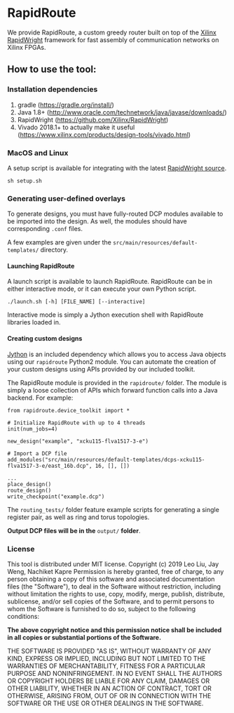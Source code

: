 # RapidRoute

We provide RapidRoute, a custom greedy router built on top of the [Xilinx RapidWright](http://www.rapidwright.io) framework for fast assembly of communication networks on Xilinx FPGAs.

## How to use the tool:
### Installation dependencies
1. gradle (https://gradle.org/install/)
2. Java 1.8+ (http://www.oracle.com/technetwork/java/javase/downloads/)
3. RapidWright (https://github.com/Xilinx/RapidWright)
4. Vivado 2018.1+ to actually make it useful (https://www.xilinx.com/products/design-tools/vivado.html)


### MacOS and Linux
A setup script is available for integrating with the latest [RapidWright source](https://github.com/Xilinx/RapidWright).
```
sh setup.sh
```

### Generating user-defined overlays
To generate designs, you must have fully-routed DCP modules available to be imported into the design.
As well, the modules should have corresponding `.conf` files.

A few examples are given under the `src/main/resources/default-templates/` directory.

#### Launching RapidRoute
A launch script is available to launch RapidRoute.
RapidRoute can be in either interactive mode, or it can execute your own Python script.
```
./launch.sh [-h] [FILE_NAME] [--interactive]
```
Interactive mode is simply a Jython execution shell with RapidRoute libraries loaded in.

#### Creating custom designs
[Jython](http://www.jython.org) is an included dependency which allows you to access Java objects using our `rapidroute` Python2 module.
You can automate the creation of your custom designs using APIs provided by our included toolkit.

The RapidRoute module is provided in the `rapidroute/` folder.
The module is simply a loose collection of APIs which forward function calls into a Java backend.
For example:
```
from rapidroute.device_toolkit import *

# Initialize RapidRoute with up to 4 threads
init(num_jobs=4)

new_design("example", "xcku115-flva1517-3-e")

# Import a DCP file
add_modules("src/main/resources/default-templates/dcps-xcku115-flva1517-3-e/east_16b.dcp", 16, [], [])

...
place_design()
route_design()
write_checkpoint("example.dcp")
```

The `routing_tests/` folder feature example scripts for generating a single register pair, as well as ring and torus topologies.

**Output DCP files will be in the** `output/` **folder**.

### License

This tool is distributed under MIT license.
Copyright (c) 2019 Leo Liu, Jay Weng, Nachiket Kapre
Permission is hereby granted, free of charge, to any person obtaining a copy of this software and associated documentation files (the "Software"), to deal in the Software without restriction, including without limitation the rights to use, copy, modify, merge, publish, distribute, sublicense, and/or sell copies of the Software, and to permit persons to whom the Software is furnished to do so, subject to the following conditions: 

**The above copyright notice and this permission notice shall be included in all copies or substantial portions of the Software.**

THE SOFTWARE IS PROVIDED "AS IS", WITHOUT WARRANTY OF ANY KIND, EXPRESS OR IMPLIED, INCLUDING BUT NOT LIMITED TO THE WARRANTIES OF MERCHANTABILITY, FITNESS FOR A PARTICULAR PURPOSE AND NONINFRINGEMENT. IN NO EVENT SHALL THE AUTHORS OR COPYRIGHT HOLDERS BE LIABLE FOR ANY CLAIM, DAMAGES OR OTHER LIABILITY, WHETHER IN AN ACTION OF CONTRACT, TORT OR OTHERWISE, ARISING FROM, OUT OF OR IN CONNECTION WITH THE SOFTWARE OR THE USE OR OTHER DEALINGS IN THE SOFTWARE.
